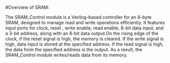 #Overview of SRAM:

The SRAM_Control module is a Verilog-based controller for an 8-byte SRAM, designed to manage read and write operations efficiently.
It features input ports for clock, reset , write enable, read enable, 8-bit data input, and a 3-bit address,
along with an 8-bit data output.On the rising edge of the clock, if the reset signal is high, the memory is cleared. If the write signal is high,
data input is stored at the specified address. If the read signal is high, the data from the specified address is the output. As a result, the 
SRAM_Control module writes/reads data from its memory. 
